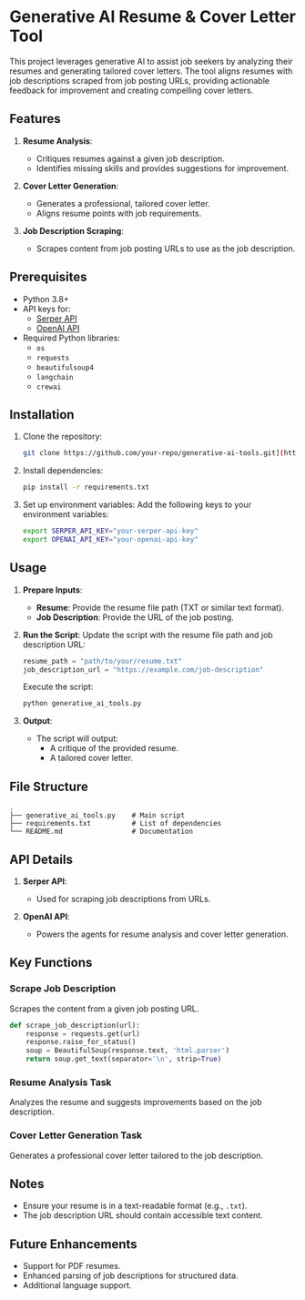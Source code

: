 # Generative AI Resume & Cover Letter Tool

This project leverages generative AI to assist job seekers by analyzing their resumes and generating tailored cover letters. The tool aligns resumes with job descriptions scraped from job posting URLs, providing actionable feedback for improvement and creating compelling cover letters.

## Features

1. **Resume Analysis**:
   - Critiques resumes against a given job description.
   - Identifies missing skills and provides suggestions for improvement.

2. **Cover Letter Generation**:
   - Generates a professional, tailored cover letter.
   - Aligns resume points with job requirements.

3. **Job Description Scraping**:
   - Scrapes content from job posting URLs to use as the job description.

## Prerequisites

- Python 3.8+
- API keys for:
  - [Serper API](https://serper.dev/)
  - [OpenAI API](https://openai.com/api/)
- Required Python libraries:
  - `os`
  - `requests`
  - `beautifulsoup4`
  - `langchain`
  - `crewai`

## Installation

1. Clone the repository:
   ```bash
   git clone https://github.com/your-repo/generative-ai-tools.git](https://github.com/yash0208/cover-letter-ai-agents.git
   ```

2. Install dependencies:
   ```bash
   pip install -r requirements.txt
   ```

3. Set up environment variables:
   Add the following keys to your environment variables:
   ```bash
   export SERPER_API_KEY="your-serper-api-key"
   export OPENAI_API_KEY="your-openai-api-key"
   ```

## Usage

1. **Prepare Inputs**:
   - **Resume**: Provide the resume file path (TXT or similar text format).
   - **Job Description**: Provide the URL of the job posting.

2. **Run the Script**:
   Update the script with the resume file path and job description URL:
   ```python
   resume_path = "path/to/your/resume.txt"
   job_description_url = "https://example.com/job-description"
   ```

   Execute the script:
   ```bash
   python generative_ai_tools.py
   ```

3. **Output**:
   - The script will output:
     - A critique of the provided resume.
     - A tailored cover letter.

## File Structure

```
.
├── generative_ai_tools.py    # Main script
├── requirements.txt          # List of dependencies
└── README.md                 # Documentation
```

## API Details

1. **Serper API**:
   - Used for scraping job descriptions from URLs.

2. **OpenAI API**:
   - Powers the agents for resume analysis and cover letter generation.

## Key Functions

### Scrape Job Description
Scrapes the content from a given job posting URL.
```python
def scrape_job_description(url):
    response = requests.get(url)
    response.raise_for_status()
    soup = BeautifulSoup(response.text, 'html.parser')
    return soup.get_text(separator='\n', strip=True)
```

### Resume Analysis Task
Analyzes the resume and suggests improvements based on the job description.

### Cover Letter Generation Task
Generates a professional cover letter tailored to the job description.

## Notes
- Ensure your resume is in a text-readable format (e.g., `.txt`).
- The job description URL should contain accessible text content.

## Future Enhancements
- Support for PDF resumes.
- Enhanced parsing of job descriptions for structured data.
- Additional language support.


